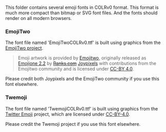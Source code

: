 
This folder contains several emoji fonts in COLRv0 format.
This format is much more compact than bitmap or SVG font files.
And the fonts should render on all modern browsers.


### EmojiTwo

The font file named 'EmojiTwoCOLRv0.ttf' is built using graphics from the [EmojiTwo project](https://github.com/EmojiTwo).

> Emoji artwork is provided by [Emojitwo](https://emojitwo.github.io/), 
> originally released as [Emojione 2.2](https://www.emojione.com) by ~~[Ranks.com](http://www.ranks.com)~~ [Joypixels](https://blog.joypixels.com/emojione-is-now-joypixels/)
> with contributions from the Emojitwo community
> and is licensed under [CC-BY 4.0](https://creativecommons.org/licenses/by/4.0/legalcode).

Please credit both Joypixels and the EmojiTwo community if you use this font elsewhere.



### Twemoji

The font file named 'TwemojiCOLRv0.ttf' is built using graphics from the [Twitter Emoji](https://github.com/twitter/twemoji) project, 
which are licensed under [CC-BY-4.0](https://creativecommons.org/licenses/by/4.0/legalcode).

Please credit the Twemoji project if you use this font elsewhere.
